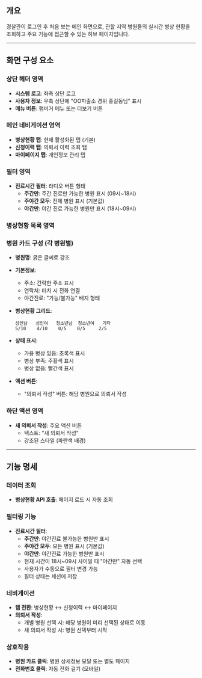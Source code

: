 ## 개요

경찰관이 로그인 후 처음 보는 메인 화면으로, 관할 지역 병원들의 실시간 병상 현황을 조회하고 주요 기능에 접근할 수 있는 허브 페이지입니다.

---

## 화면 구성 요소

### 상단 헤더 영역

- **시스템 로고**: 좌측 상단 로고
- **사용자 정보**: 우측 상단에 "OO파출소 경위 홍길동님" 표시
- **메뉴 버튼**: 햄버거 메뉴 또는 더보기 버튼

### 메인 네비게이션 영역

- **병상현황 탭**: 현재 활성화된 탭 (기본)
- **신청이력 탭**: 의뢰서 이력 조회 탭
- **마이페이지 탭**: 개인정보 관리 탭

### 필터 영역

- **진료시간 필터**: 라디오 버튼 형태
  - **주간만**: 주간 진료만 가능한 병원 표시 (09시~18시)
  - **주야간 모두**: 전체 병원 표시 (기본값)
  - **야간만**: 야간 진료 가능한 병원만 표시 (18시~09시)

### 병상현황 목록 영역

### 병원 카드 구성 (각 병원별)

- **병원명**: 굵은 글씨로 강조
- **기본정보**:
    - 주소: 간략한 주소 표시
    - 연락처: 터치 시 전화 연결
    - 야간진료: "가능/불가능" 배지 형태
- **병상현황 그리드**:
    
    ```
    성인남   성인여   청소년남  청소년여   기타
    5/10    4/10    0/5    0/5     2/5
    ```
    
- **상태 표시**:
    - 가용 병상 있음: 초록색 표시
    - 병상 부족: 주황색 표시
    - 병상 없음: 빨간색 표시
- **액션 버튼**:
    - "의뢰서 작성" 버튼: 해당 병원으로 의뢰서 작성

### 하단 액션 영역

- **새 의뢰서 작성**: 주요 액션 버튼
    - 텍스트: "새 의뢰서 작성"
    - 강조된 스타일 (파란색 배경)

---

## 기능 명세

### 데이터 조회

- **병상현황 API 호출**: 페이지 로드 시 자동 조회

### 필터링 기능

- **진료시간 필터**: 
    - **주간만**: 야간진료 불가능한 병원만 표시
    - **주야간 모두**: 모든 병원 표시 (기본값)
    - **야간만**: 야간진료 가능한 병원만 표시
    - 현재 시간이 18시~09시 사이일 때 "야간만" 자동 선택
    - 사용자가 수동으로 필터 변경 가능
    - 필터 상태는 세션에 저장

### 네비게이션

- **탭 전환**: 병상현황 ↔ 신청이력 ↔ 마이페이지
- **의뢰서 작성**:
    - 개별 병원 선택 시: 해당 병원이 미리 선택된 상태로 이동
    - 새 의뢰서 작성 시: 병원 선택부터 시작

### 상호작용

- **병원 카드 클릭**: 병원 상세정보 모달 또는 별도 페이지
- **전화번호 클릭**: 자동 전화 걸기 (모바일)
